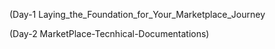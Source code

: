(Day-1 Laying_the_Foundation_for_Your_Marketplace_Journey

(Day-2 MarketPlace-Tecnhical-Documentations)
